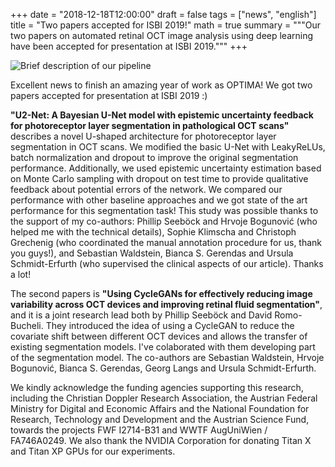 +++
date = "2018-12-18T12:00:00"
draft = false
tags = ["news", "english"]
title = "Two papers accepted for ISBI 2019!"
math = true
summary = """Our two papers on automated retinal OCT image analysis using deep learning have been accepted for presentation at ISBI 2019."""
+++

![Brief description of our pipeline](/img/ISBI_2019_banner_web-960.jpg)

Excellent news to finish an amazing year of work as OPTIMA! We got two papers accepted for presentation at ISBI 2019 :)

**"U2-Net: A Bayesian U-Net model with epistemic uncertainty feedback for photoreceptor layer segmentation in pathological OCT scans"** describes a novel U-shaped architecture for photoreceptor layer segmentation in OCT scans. We modified the basic U-Net with LeakyReLUs, batch normalization and dropout to improve the original segmentation performance. Additionally, we used epistemic uncertainty estimation based on Monte Carlo sampling with dropout on test time to provide qualitative feedback about potential errors of the network. We compared our performance with other baseline approaches and we got state of the art performance for this segmentation task! This study was possible thanks to the support of my co-authors: Phillip Seeböck and Hrvoje Bogunović (who helped me with the technical details), Sophie Klimscha and Christoph Grechenig (who coordinated the manual annotation procedure for us, thank you guys!), and Sebastian Waldstein, Bianca S. Gerendas and Ursula Schmidt-Erfurth (who supervised the clinical aspects of our article). Thanks a lot!

The second papers is **"Using CycleGANs for effectively reducing image variability across OCT devices and improving retinal fluid segmentation"**, and it is a joint research lead both by Phillip Seeböck and David Romo-Bucheli. They introduced the idea of using a CycleGAN to reduce the covariate shift between different OCT devices and allows the transfer of existing segmentation models. I've colaborated with them developing part of the segmentation model. The co-authors are Sebastian Waldstein, Hrvoje Bogunović, Bianca S. Gerendas, Georg Langs and Ursula Schmidt-Erfurth.

We kindly acknowledge the funding agencies supporting this research, including the Christian Doppler Research Association, the Austrian Federal Ministry for Digital and Economic Affairs and the National Foundation for Research, Technology and Development and the Austrian Science Fund, towards the projects FWF I2714-B31 and WWTF AugUniWien / FA746A0249. We also thank the NVIDIA Corporation for donating Titan X and Titan XP GPUs for our experiments.